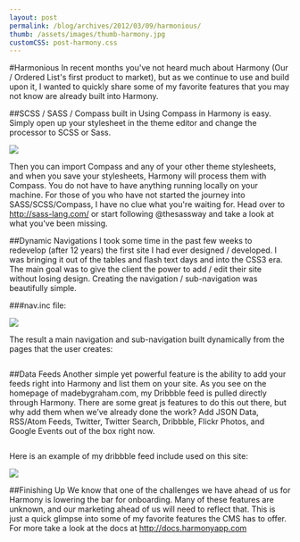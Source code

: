 ```yaml
---
layout: post
permalink: /blog/archives/2012/03/09/harmonious/
thumb: /assets/images/thumb-harmony.jpg
customCSS: post-harmony.css
---
```


<div class="article-header">
</div>

<article>
#Harmonious
In recent months you've not heard much about Harmony (Our / Ordered List's first product to market), but as we continue to use and build upon it, I wanted to quickly share some of my favorite features that you may not know are already built into Harmony.

##SCSS / SASS / Compass built in
Using Compass in Harmony is easy. Simply open up your stylesheet in the theme editor and change the processor to SCSS or Sass.

<img src="http://get.harmonyapp.com/assets/4e5baf95dabe9d48b4000eb6/blog_post/scss.png">

Then you can import Compass and any of your other theme stylesheets, and when you save your stylesheets, Harmony will process them with Compass. You do not have to have anything running locally on your machine. For those of you who have not started the journey into SASS/SCSS/Compass, I have no clue what you're waiting for. Head over to http://sass-lang.com/ or start following @thesassway and take a look at what you've been missing.

##Dynamic Navigations
I took some time in the past few weeks to redevelop (after 12 years) the first site I had ever designed / developed. I was bringing it out of the tables and flash text days and into the CSS3 era. The main goal was to give the client the power to add / edit their site without losing design. Creating the navigation / sub-navigation was beautifully simple.

###nav.inc file:

![](http://c.gr4m.com/image/1u1E2Y312t0L/image)

The result a main navigation and sub-navigation built dynamically from the pages that the user creates:

<img src="http://f.cl.ly/items/2r233I2Y1l2o3X0F0M3t/Image%2525202012.png" alt="">

##Data Feeds
Another simple yet powerful feature is the ability to add your feeds right into Harmony and list them on your site. As you see on the homepage of madebygraham.com, my Dribbble feed is pulled directly through Harmony. There are some great js features to do this out there, but why add them when we’ve already done the work? Add JSON Data, RSS/Atom Feeds, Twitter, Twitter Search, Dribbble, Flickr Photos, and Google Events out of the box right now.

<img src="http://get.harmonyapp.com/assets/4d868274dabe9d46a9000054/selecting_a_predefined_data_feed.png" alt="">

Here is an example of my dribbble feed include used on this site:

![](http://c.gr4m.com/image/3W3d3q3V1b2e/image)

##Finishing Up
We know that one of the challenges we have ahead of us for Harmony is lowering the bar for onboarding. Many of these features are unknown, and our marketing ahead of us will need to reflect that. This is just a quick glimpse into some of my favorite features the CMS has to offer. For more take a look at the docs at http://docs.harmonyapp.com
</article>
